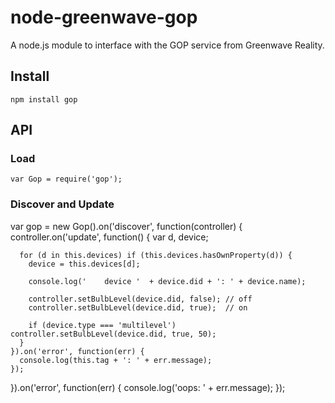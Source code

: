 node-greenwave-gop
==================

A node.js module to interface with the GOP service from Greenwave Reality.

Install
-------

    npm install gop

API
---

### Load

    var Gop = require('gop');


### Discover and Update

  var gop = new Gop().on('discover', function(controller) {
    controller.on('update', function() {
      var d, device;

      for (d in this.devices) if (this.devices.hasOwnProperty(d)) {
        device = this.devices[d];

        console.log('    device '  + device.did + ': ' + device.name);          

        controller.setBulbLevel(device.did, false); // off
        controller.setBulbLevel(device.did, true);  // on

        if (device.type === 'multilevel') controller.setBulbLevel(device.did, true, 50);
      }
    }).on('error', function(err) {
      console.log(this.tag + ': ' + err.message);
    });
  }).on('error', function(err) {
    console.log('oops: ' + err.message);
  });

